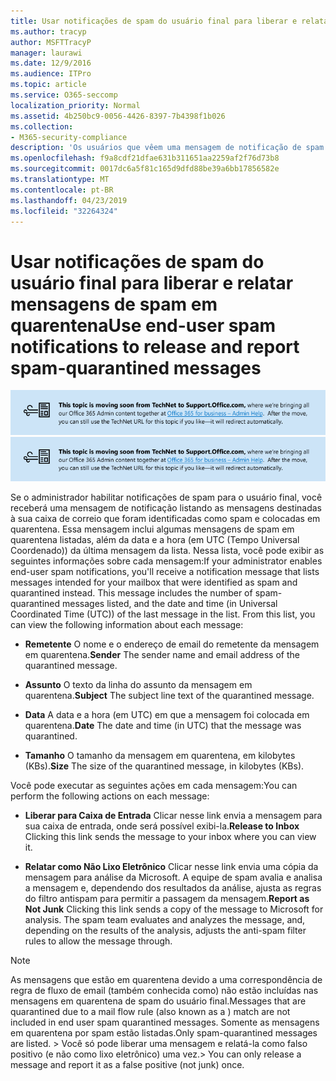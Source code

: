 ```yaml
---
title: Usar notificações de spam do usuário final para liberar e relatar mensagens de spam em quarentena
ms.author: tracyp
author: MSFTTracyP
manager: laurawi
ms.date: 12/9/2016
ms.audience: ITPro
ms.topic: article
ms.service: O365-seccomp
localization_priority: Normal
ms.assetid: 4b250bc9-0056-4426-8397-7b4398f1b026
ms.collection:
- M365-security-compliance
description: 'Os usuários que vêem uma mensagem de notificação de spam de usuário final do seu administrador sobre emails em quarentena podem executar essas ações nas mensagens. '
ms.openlocfilehash: f9a8cdf21dfae631b311651aa2259af2f76d73b8
ms.sourcegitcommit: 0017dc6a5f81c165d9dfd88be39a6bb17856582e
ms.translationtype: MT
ms.contentlocale: pt-BR
ms.lasthandoff: 04/23/2019
ms.locfileid: "32264324"
---
```

# <a name="use-end-user-spam-notifications-to-release-and-report-spam-quarantined-messages"></a><span data-ttu-id="1ae3d-103">Usar notificações de spam do usuário final para liberar e relatar mensagens de spam em quarentena</span><span class="sxs-lookup"><span data-stu-id="1ae3d-103">Use end-user spam notifications to release and report spam-quarantined messages</span></span>

<span data-ttu-id="1ae3d-104">[![Texto em imagem sobre o conteúdo que está mudando do TechNet para o support.office.com](media/ab7c897a-4798-4f31-8c84-f17a8409b133.png)](https://go.microsoft.com/fwlink/p/?LinkID=624152)</span><span class="sxs-lookup"><span data-stu-id="1ae3d-104">[![Text in image about content moving from TechNet to support.office.com](media/ab7c897a-4798-4f31-8c84-f17a8409b133.png)](https://go.microsoft.com/fwlink/p/?LinkID=624152)</span></span>
  
<span data-ttu-id="1ae3d-p101">Se o administrador habilitar notificações de spam para o usuário final, você receberá uma mensagem de notificação listando as mensagens destinadas à sua caixa de correio que foram identificadas como spam e colocadas em quarentena. Essa mensagem inclui algumas mensagens de spam em quarentena listadas, além da data e a hora (em UTC (Tempo Universal Coordenado)) da última mensagem da lista. Nessa lista, você pode exibir as seguintes informações sobre cada mensagem:</span><span class="sxs-lookup"><span data-stu-id="1ae3d-p101">If your administrator enables end-user spam notifications, you'll receive a notification message that lists messages intended for your mailbox that were identified as spam and quarantined instead. This message includes the number of spam-quarantined messages listed, and the date and time (in Universal Coordinated Time (UTC)) of the last message in the list. From this list, you can view the following information about each message:</span></span> 
  
- <span data-ttu-id="1ae3d-108">**Remetente** O nome e o endereço de email do remetente da mensagem em quarentena.</span><span class="sxs-lookup"><span data-stu-id="1ae3d-108">**Sender** The sender name and email address of the quarantined message.</span></span> 
    
- <span data-ttu-id="1ae3d-109">**Assunto** O texto da linha do assunto da mensagem em quarentena.</span><span class="sxs-lookup"><span data-stu-id="1ae3d-109">**Subject** The subject line text of the quarantined message.</span></span> 
    
- <span data-ttu-id="1ae3d-110">**Data** A data e a hora (em UTC) em que a mensagem foi colocada em quarentena.</span><span class="sxs-lookup"><span data-stu-id="1ae3d-110">**Date** The date and time (in UTC) that the message was quarantined.</span></span> 
    
- <span data-ttu-id="1ae3d-111">**Tamanho** O tamanho da mensagem em quarentena, em kilobytes (KBs).</span><span class="sxs-lookup"><span data-stu-id="1ae3d-111">**Size** The size of the quarantined message, in kilobytes (KBs).</span></span> 
    
<span data-ttu-id="1ae3d-112">Você pode executar as seguintes ações em cada mensagem:</span><span class="sxs-lookup"><span data-stu-id="1ae3d-112">You can perform the following actions on each message:</span></span>
  
- <span data-ttu-id="1ae3d-113">**Liberar para Caixa de Entrada** Clicar nesse link envia a mensagem para sua caixa de entrada, onde será possível exibi-la.</span><span class="sxs-lookup"><span data-stu-id="1ae3d-113">**Release to Inbox** Clicking this link sends the message to your inbox where you can view it.</span></span> 
    
- <span data-ttu-id="1ae3d-p102">**Relatar como Não Lixo Eletrônico** Clicar nesse link envia uma cópia da mensagem para análise da Microsoft. A equipe de spam avalia e analisa a mensagem e, dependendo dos resultados da análise, ajusta as regras do filtro antispam para permitir a passagem da mensagem.</span><span class="sxs-lookup"><span data-stu-id="1ae3d-p102">**Report as Not Junk** Clicking this link sends a copy of the message to Microsoft for analysis. The spam team evaluates and analyzes the message, and, depending on the results of the analysis, adjusts the anti-spam filter rules to allow the message through.</span></span> 
    
> [!NOTE]
>  <span data-ttu-id="1ae3d-116">As mensagens que estão em quarentena devido a uma correspondência de regra de fluxo de email (também conhecida como) não estão incluídas nas mensagens em quarentena de spam do usuário final.</span><span class="sxs-lookup"><span data-stu-id="1ae3d-116">Messages that are quarantined due to a mail flow rule (also known as a ) match are not included in end user spam quarantined messages.</span></span> <span data-ttu-id="1ae3d-117">Somente as mensagens em quarentena por spam estão listadas.</span><span class="sxs-lookup"><span data-stu-id="1ae3d-117">Only spam-quarantined messages are listed.</span></span> <span data-ttu-id="1ae3d-118">>  Você só pode liberar uma mensagem e relatá-la como falso positivo (e não como lixo eletrônico) uma vez.</span><span class="sxs-lookup"><span data-stu-id="1ae3d-118">>  You can only release a message and report it as a false positive (not junk) once.</span></span> 
  

